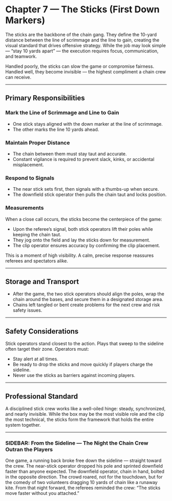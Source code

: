 # Chapter 7 — The Sticks (First Down Markers)

The sticks are the backbone of the chain gang. They define the 10-yard 
distance between the line of scrimmage and the line to gain, creating the 
visual standard that drives offensive strategy. While the job may look simple 
— “stay 10 yards apart” — the execution requires focus, communication, and 
teamwork.  

Handled poorly, the sticks can slow the game or compromise fairness. Handled 
well, they become invisible — the highest compliment a chain crew can receive.  

---

## Primary Responsibilities

### Mark the Line of Scrimmage and Line to Gain  
- One stick stays aligned with the down marker at the line of scrimmage.  
- The other marks the line 10 yards ahead.  

### Maintain Proper Distance  
- The chain between them must stay taut and accurate.  
- Constant vigilance is required to prevent slack, kinks, or accidental 
  misplacement.  

### Respond to Signals  
- The near stick sets first, then signals with a thumbs-up when secure.  
- The downfield stick operator then pulls the chain taut and locks position.  

### Measurements  
When a close call occurs, the sticks become the centerpiece of the game:  
- Upon the referee’s signal, both stick operators lift their poles while 
  keeping the chain taut.  
- They jog onto the field and lay the sticks down for measurement.  
- The clip operator ensures accuracy by confirming the clip placement.  

This is a moment of high visibility. A calm, precise response reassures 
referees and spectators alike.  

---

## Storage and Transport

- After the game, the two stick operators should align the poles, wrap the 
  chain around the bases, and secure them in a designated storage area.  
- Chains left tangled or bent create problems for the next crew and risk 
  safety issues.  

---

## Safety Considerations

Stick operators stand closest to the action. Plays that sweep to the sideline 
often target their zone. Operators must:  
- Stay alert at all times.  
- Be ready to drop the sticks and move quickly if players charge the sideline.  
- Never use the sticks as barriers against incoming players.  

---

## Professional Standard

A disciplined stick crew works like a well-oiled hinge: steady, synchronized, 
and nearly invisible. While the box may be the most visible role and the clip 
the most technical, the sticks form the framework that holds the entire system 
together.  

---

### SIDEBAR: From the Sideline — The Night the Chain Crew Outran the Players

One game, a running back broke free down the sideline — straight toward the 
crew. The near-stick operator dropped his pole and sprinted downfield faster 
than anyone expected. The downfield operator, chain in hand, bolted in the 
opposite direction. The crowd roared, not for the touchdown, but for the 
comedy of two volunteers dragging 10 yards of chain like a runaway kite. From 
that night forward, the referees reminded the crew: “The sticks move faster 
without you attached.”  

<!-- end-sidebar -->
